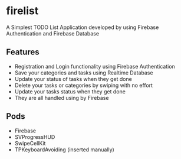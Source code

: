 # firelist

A Simplest TODO List Application developed by using Firebase Authentication and Firebase Database

## Features 

* Registration and Login functionality using Firebase Authentication
* Save your categories and tasks using Realtime Database
* Update your status of tasks when they get done
* Delete your tasks or categories by swiping with no effort
* Update your tasks status when they get done
* They are all handled using by Firebase


## Pods

* Firebase
* SVProgressHUD
* SwipeCellKit
* TPKeyboardAvoiding (inserted manually)

